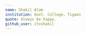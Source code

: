 ```yaml
---
name: Shakil Alam
institution: Govt. College, Tigaon
quote: Always be happy.
github_user: itxshakil
---
```

